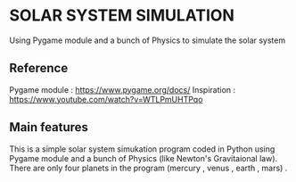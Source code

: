 # SOLAR SYSTEM SIMULATION

Using Pygame module and a bunch of Physics to simulate the solar system 

## Reference 
Pygame module : https://www.pygame.org/docs/
Inspiration : https://www.youtube.com/watch?v=WTLPmUHTPqo

## Main features

This is a simple solar system simukation program coded in Python using Pygame module and a bunch of Physics (like Newton's Gravitaional law).
There are only four planets in the program (mercury , venus , earth , mars) .
